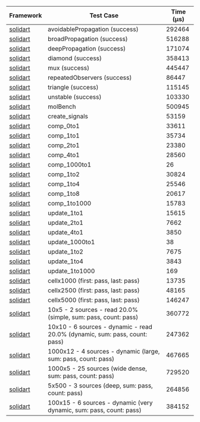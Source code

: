 | Framework | Test Case | Time (μs) |
| --- | --- | --- |
| [solidart](https://github.com/nank1ro/solidart) | avoidablePropagation (success) | 292464 |
| [solidart](https://github.com/nank1ro/solidart) | broadPropagation (success) | 516288 |
| [solidart](https://github.com/nank1ro/solidart) | deepPropagation (success) | 171074 |
| [solidart](https://github.com/nank1ro/solidart) | diamond (success) | 358413 |
| [solidart](https://github.com/nank1ro/solidart) | mux (success) | 445447 |
| [solidart](https://github.com/nank1ro/solidart) | repeatedObservers (success) | 86447 |
| [solidart](https://github.com/nank1ro/solidart) | triangle (success) | 115145 |
| [solidart](https://github.com/nank1ro/solidart) | unstable (success) | 103330 |
| [solidart](https://github.com/nank1ro/solidart) | molBench | 500945 |
| [solidart](https://github.com/nank1ro/solidart) | create_signals | 53159 |
| [solidart](https://github.com/nank1ro/solidart) | comp_0to1 | 33611 |
| [solidart](https://github.com/nank1ro/solidart) | comp_1to1 | 35734 |
| [solidart](https://github.com/nank1ro/solidart) | comp_2to1 | 23380 |
| [solidart](https://github.com/nank1ro/solidart) | comp_4to1 | 28560 |
| [solidart](https://github.com/nank1ro/solidart) | comp_1000to1 | 26 |
| [solidart](https://github.com/nank1ro/solidart) | comp_1to2 | 30824 |
| [solidart](https://github.com/nank1ro/solidart) | comp_1to4 | 25546 |
| [solidart](https://github.com/nank1ro/solidart) | comp_1to8 | 20617 |
| [solidart](https://github.com/nank1ro/solidart) | comp_1to1000 | 15783 |
| [solidart](https://github.com/nank1ro/solidart) | update_1to1 | 15615 |
| [solidart](https://github.com/nank1ro/solidart) | update_2to1 | 7662 |
| [solidart](https://github.com/nank1ro/solidart) | update_4to1 | 3850 |
| [solidart](https://github.com/nank1ro/solidart) | update_1000to1 | 38 |
| [solidart](https://github.com/nank1ro/solidart) | update_1to2 | 7675 |
| [solidart](https://github.com/nank1ro/solidart) | update_1to4 | 3843 |
| [solidart](https://github.com/nank1ro/solidart) | update_1to1000 | 169 |
| [solidart](https://github.com/nank1ro/solidart) | cellx1000 (first: pass, last: pass) | 13735 |
| [solidart](https://github.com/nank1ro/solidart) | cellx2500 (first: pass, last: pass) | 48165 |
| [solidart](https://github.com/nank1ro/solidart) | cellx5000 (first: pass, last: pass) | 146247 |
| [solidart](https://github.com/nank1ro/solidart) | 10x5 - 2 sources - read 20.0% (simple, sum: pass, count: pass) | 360772 |
| [solidart](https://github.com/nank1ro/solidart) | 10x10 - 6 sources - dynamic - read 20.0% (dynamic, sum: pass, count: pass) | 247362 |
| [solidart](https://github.com/nank1ro/solidart) | 1000x12 - 4 sources - dynamic (large, sum: pass, count: pass) | 467665 |
| [solidart](https://github.com/nank1ro/solidart) | 1000x5 - 25 sources (wide dense, sum: pass, count: pass) | 729520 |
| [solidart](https://github.com/nank1ro/solidart) | 5x500 - 3 sources (deep, sum: pass, count: pass) | 264856 |
| [solidart](https://github.com/nank1ro/solidart) | 100x15 - 6 sources - dynamic (very dynamic, sum: pass, count: pass) | 384152 |
